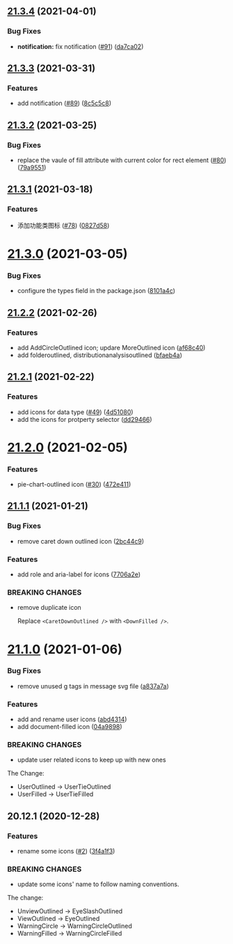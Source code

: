 ## [21.3.4](https://github.com/growingio/gio-design-icons/compare/v21.3.3...v21.3.4) (2021-04-01)


### Bug Fixes

* **notification:** fix notification ([#91](https://github.com/growingio/gio-design-icons/issues/91)) ([da7ca02](https://github.com/growingio/gio-design-icons/commit/da7ca02e4f5bd8ea22cae7a7145aa0b0fd1206c4))



## [21.3.3](https://github.com/growingio/gio-design-icons/compare/v21.3.2...v21.3.3) (2021-03-31)


### Features

* add notification ([#89](https://github.com/growingio/gio-design-icons/issues/89)) ([8c5c5c8](https://github.com/growingio/gio-design-icons/commit/8c5c5c8ce80db439b1f3767da6d4c7f364ba7afd))



## [21.3.2](https://github.com/growingio/gio-design-icons/compare/v21.3.1...v21.3.2) (2021-03-25)


### Bug Fixes

* replace the vaule of fill attribute with current color for rect element ([#80](https://github.com/growingio/gio-design-icons/issues/80)) ([79a9551](https://github.com/growingio/gio-design-icons/commit/79a9551a7aaaa78273d14c5741926dfbb7a02831))



## [21.3.1](https://github.com/growingio/gio-design-icons/compare/v21.3.0...v21.3.1) (2021-03-18)


### Features

* 添加功能类图标 ([#78](https://github.com/growingio/gio-design-icons/issues/78)) ([0827d58](https://github.com/growingio/gio-design-icons/commit/0827d5831ad0fabc4bdeae37720fdde260bf195f))



# [21.3.0](https://github.com/growingio/gio-design-icons/compare/v21.2.2...v21.3.0) (2021-03-05)


### Bug Fixes

* configure the types field in the package.json ([8101a4c](https://github.com/growingio/gio-design-icons/commit/8101a4ce58fd0defeece0a5cb16e183f974118ba))



## [21.2.2](https://github.com/growingio/gio-design-icons/compare/v21.2.1...v21.2.2) (2021-02-26)


### Features

* add AddCircleOutlined icon; updare MoreOutlined icon ([af68c40](https://github.com/growingio/gio-design-icons/commit/af68c406ccc853b8e6c87881b51356081bf97809))
* add folderoutlined, distributionanalysisoutlined ([bfaeb4a](https://github.com/growingio/gio-design-icons/commit/bfaeb4a0a8f935e595cd4fe5ea79668f93cb8f38))



## [21.2.1](https://github.com/growingio/gio-design-icons/compare/v21.2.0...v21.2.1) (2021-02-22)


### Features

* add icons for data type ([#49](https://github.com/growingio/gio-design-icons/issues/49)) ([4d51080](https://github.com/growingio/gio-design-icons/commit/4d510802b343c9429eedc7788f6370257e3b5fd1))
* add the icons for protperty selector ([dd29466](https://github.com/growingio/gio-design-icons/commit/dd29466b9601986fa0a301237069d680d2dc04d3))



# [21.2.0](https://github.com/growingio/gio-design-icons/compare/v21.1.1...v21.2.0) (2021-02-05)


### Features

* pie-chart-outlined icon ([#30](https://github.com/growingio/gio-design-icons/issues/30)) ([472e411](https://github.com/growingio/gio-design-icons/commit/472e41170c3b9bb02ad955b9c0c7ea5fdf504834))



## [21.1.1](https://github.com/growingio/gio-design-icons/compare/v21.1.0...v21.1.1) (2021-01-21)


### Bug Fixes

* remove caret down outlined icon ([2bc44c9](https://github.com/growingio/gio-design-icons/commit/2bc44c99c360cc7678f0340a342dd2a90197efcc))


### Features

* add role and aria-label for icons ([7706a2e](https://github.com/growingio/gio-design-icons/commit/7706a2e9b3541c17afd3e5e3491c8e3553cbb295))


### BREAKING CHANGES

* remove duplicate icon

  Replace `<CaretDownOutlined />` with `<DownFilled />`.



# [21.1.0](https://github.com/growingio/gio-design-icons/compare/v20.12.1...v21.1.0) (2021-01-06)


### Bug Fixes

* remove unused g tags in message svg file ([a837a7a](https://github.com/growingio/gio-design-icons/commit/a837a7a931eac20338abb1eb8347a8fe8eaa7331))


### Features

* add and rename user icons ([abd4314](https://github.com/growingio/gio-design-icons/commit/abd4314e49a0624c48cf693b9aae404a76a51a59))
* add document-filled icon ([04a9898](https://github.com/growingio/gio-design-icons/commit/04a989872dc31c99e2d195f62240f0a2d123c90f))


### BREAKING CHANGES

* update user related icons to keep up with new ones

The Change:
- UserOutlined -> UserTieOutlined
- UserFilled -> UserTieFilled



## 20.12.1 (2020-12-28)


### Features

* rename some icons ([#2](https://github.com/growingio/gio-design-icons/issues/2)) ([3f4a1f3](https://github.com/growingio/gio-design-icons/commit/3f4a1f3831b6c6d3714703d5324164b69c2e67f6))


### BREAKING CHANGES

* update some icons' name to follow naming conventions.

The change:

- UnviewOutlined -> EyeSlashOutlined
- ViewOutlined -> EyeOutlined
- WarningCircle -> WarningCircleOutlined
- WarningFilled -> WarningCircleFilled



